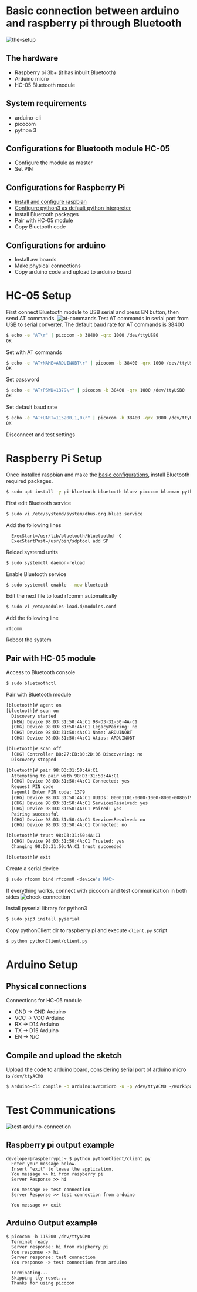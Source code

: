 # Basic connection between arduino and raspberry pi through Bluetooth

![the-setup](media/setup.jpg)

## The hardware
  - Raspberry pi 3b+ (it has inbuilt Bluetooth)
  - Arduino micro
  - HC-05 Bluetooth module

## System requirements
  - arduino-cli
  - picocom
  - python 3

## Configurations for Bluetooth module HC-05
  - Configure the module as master
  - Set PIN

## Configurations for Raspberry Pi
  - [Install and configure raspbian](https://github.com/ivanmorenoj/arduino-wifi-connection/blob/master/README.md#raspberry-pi-setup)
  - [Configure python3 as default python interpreter](https://github.com/ivanmorenoj/arduino-wifi-connection/blob/master/README.md#raspberry-pi-setup)
  - Install Bluetooth packages
  - Pair with HC-05 module
  - Copy Bluetooth code

## Configurations for arduino
  - Install avr boards
  - Make physical connections
  - Copy arduino code and upload to arduino board

# HC-05 Setup

First connect Bluetooth module to USB serial and press EN button, then send AT commands.
![at-commands](media/at-connections.jpg)
Test AT commands in serial port from USB to serial converter. The default baud rate for AT commands is 38400
```sh
$ echo -e "AT\r" | picocom -b 38400 -qrx 1000 /dev/ttyUSB0
OK
```
Set with AT commands
```sh
$ echo -e "AT+NAME=ARDUINOBT\r" | picocom -b 38400 -qrx 1000 /dev/ttyUSB0
OK
```
Set password
```sh
$ echo -e "AT+PSWD=1379\r" | picocom -b 38400 -qrx 1000 /dev/ttyUSB0
OK
```
Set default baud rate
```sh
$ echo -e "AT+UART=115200,1,0\r" | picocom -b 38400 -qrx 1000 /dev/ttyUSB0
OK
```
Disconnect and test settings

# Raspberry Pi Setup

Once installed raspbian and make the [basic configurations](https://github.com/ivanmorenoj/arduino-wifi-connection/blob/master/README.md#raspberry-pi-setup), install Bluetooth required packages. 

```sh
$ sudo apt install -y pi-bluetooth bluetooth bluez picocom blueman python3-pip
```

First edit Bluetooth service 
```sh
$ sudo vi /etc/systemd/system/dbus-org.bluez.service
```
Add the following lines
```
  ExecStart=/usr/lib/bluetooth/bluetoothd -C
  ExecStartPost=/usr/bin/sdptool add SP
```

Reload systemd units
```sh
$ sudo systemctl daemon-reload
```

Enable Bluetooth service
```sh
$ sudo systemctl enable --now bluetooth
```

Edit the next file to load rfcomm automatically 
```sh
$ sudo vi /etc/modules-load.d/modules.conf
```
Add the following line 
```
rfcomm
```
Reboot the system

## Pair with HC-05 module

Access to Bluetooth console
```sh
$ sudo bluetoothctl 
```

Pair with Bluetooth module 
```sh
[bluetooth]# agent on
[bluetooth]# scan on
  Discovery started
  [NEW] Device 98:D3:31:50:4A:C1 98-D3-31-50-4A-C1
  [CHG] Device 98:D3:31:50:4A:C1 LegacyPairing: no
  [CHG] Device 98:D3:31:50:4A:C1 Name: ARDUINOBT
  [CHG] Device 98:D3:31:50:4A:C1 Alias: ARDUINOBT

[bluetooth]# scan off
  [CHG] Controller B8:27:EB:80:2D:06 Discovering: no
  Discovery stopped

[bluetooth]# pair 98:D3:31:50:4A:C1
  Attempting to pair with 98:D3:31:50:4A:C1
  [CHG] Device 98:D3:31:50:4A:C1 Connected: yes
  Request PIN code
  [agent] Enter PIN code: 1379
  [CHG] Device 98:D3:31:50:4A:C1 UUIDs: 00001101-0000-1000-8000-00805f9b34fb
  [CHG] Device 98:D3:31:50:4A:C1 ServicesResolved: yes
  [CHG] Device 98:D3:31:50:4A:C1 Paired: yes
  Pairing successful
  [CHG] Device 98:D3:31:50:4A:C1 ServicesResolved: no
  [CHG] Device 98:D3:31:50:4A:C1 Connected: no

[bluetooth]# trust 98:D3:31:50:4A:C1
  [CHG] Device 98:D3:31:50:4A:C1 Trusted: yes
  Changing 98:D3:31:50:4A:C1 trust succeeded

[bluetooth]# exit
```

Create a serial device
```sh
$ sudo rfcomm bind rfcomm0 <device's MAC>
```

If everything works, connect with picocom and test communication in both sides
![check-connection](media/test-bt-connection.gif)

Install pyserial library for python3
```sh
$ sudo pip3 install pyserial
```
Copy pythonClient dir to raspberry pi and execute `client.py` script 
```sh
$ python pythonClient/client.py
```

# Arduino Setup

## Physical connections 
Connections for HC-05 module
  - GND -> GND Arduino
  - VCC -> VCC Arduino
  - RX  -> D14 Arduino
  - TX  -> D15 Arduino
  - EN  -> N/C

## Compile and upload the sketch 
Upload the code to arduino board, considering serial port of arduino micro is `/dev/ttyACM0`
```sh
$ arduino-cli compile -b arduino:avr:micro -u -p /dev/ttyACM0 ~/WorkSpace/tutorials/rpi-arduino-bluetooth/arduinoBT-HC05
```

# Test Communications
![test-arduino-connection](media/arduino-python-test.gif)

## Raspberry pi output example
```
developer@raspberrypi:~ $ python pythonClient/client.py
  Enter your message below.
  Insert "exit" to leave the application.
  You message >> hi from raspberry pi
  Server Response >> hi
  
  You message >> test connection
  Server Response >> test connection from arduino
  
  You message >> exit
```

## Arduino Output example 
```
$ picocom -b 115200 /dev/ttyACM0
  Terminal ready
  Server response: hi from raspberry pi
  You response -> hi
  Server response: test connection
  You response -> test connection from arduino
  
  Terminating...
  Skipping tty reset...
  Thanks for using picocom
```

